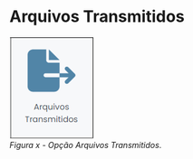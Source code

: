 # Arquivos Transmitidos

![](img/ArquivosTransmitidos.png)<br>
*Figura x - Opção Arquivos Transmitidos*. <br><br>

